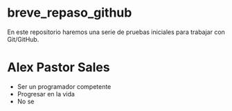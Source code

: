 # breve_repaso_github
En este repositorio haremos una serie de pruebas iniciales para trabajar con Git/GitHub.
<h1> Alex Pastor Sales </h1>
<ul>
	<li>Ser un programador competente</li>
	<li>Progresar en la vida</li>
	<li>No se</li>
</ul>
